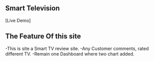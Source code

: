 ## Smart Television

[Live Demo]

## The Feature Of this site

-This is site a Smart TV review site.
-Any Customer comments, rated different TV.
-Remain one Dashboard where two chart added.
